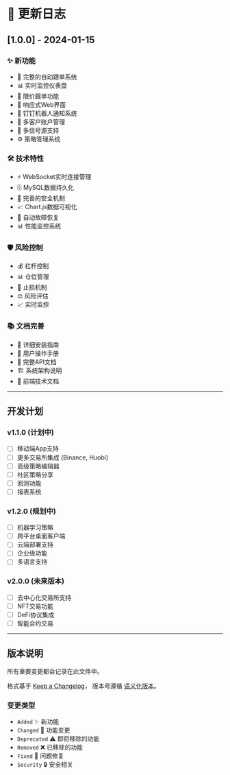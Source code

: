# 📝 更新日志

## [1.0.0] - 2024-01-15

### ✨ 新功能
- 🎯 完整的自动跟单系统
- 📊 实时监控仪表盘
- 🔧 限价跟单功能
- 📱 响应式Web界面
- 🔔 钉钉机器人通知系统
- 👥 多客户账户管理
- 📡 多信号源支持
- ⚙️ 策略管理系统

### 🛠️ 技术特性
- ⚡ WebSocket实时连接管理
- 🗄️ MySQL数据持久化
- 🔐 完善的安全机制
- 📈 Chart.js数据可视化
- 🔄 自动故障恢复
- 📊 性能监控系统

### 🛡️ 风险控制
- 💰 杠杆控制
- 📊 仓位管理
- 🛑 止损机制
- ⚖️ 风险评估
- 📈 实时监控

### 📚 文档完善
- 📖 详细安装指南
- 🎯 用户操作手册
- 🔌 完整API文档
- 🏗️ 系统架构说明
- 📱 前端技术文档

---

## 开发计划

### v1.1.0 (计划中)
- [ ] 移动端App支持
- [ ] 更多交易所集成 (Binance, Huobi)
- [ ] 高级策略编辑器
- [ ] 社区策略分享
- [ ] 回测功能
- [ ] 报表系统

### v1.2.0 (规划中)
- [ ] 机器学习策略
- [ ] 跨平台桌面客户端
- [ ] 云端部署支持
- [ ] 企业级功能
- [ ] 多语言支持

### v2.0.0 (未来版本)
- [ ] 去中心化交易所支持
- [ ] NFT交易功能
- [ ] DeFi协议集成
- [ ] 智能合约交易

---

## 版本说明

所有重要变更都会记录在此文件中。

格式基于 [Keep a Changelog](https://keepachangelog.com/zh-CN/1.0.0/)，
版本号遵循 [语义化版本](https://semver.org/lang/zh-CN/)。

### 变更类型
- `Added` ✨ 新功能
- `Changed` 🔄 功能变更  
- `Deprecated` ⚠️ 即将移除的功能
- `Removed` ❌ 已移除的功能
- `Fixed` 🐛 问题修复
- `Security` 🔒 安全相关